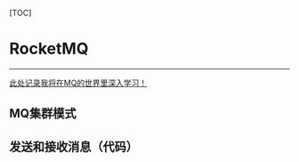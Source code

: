 [TOC]

 

# RocketMQ

------

[此处记录我将在MQ的世界里深入学习！](https://www.cnblogs.com/lanaiwanqi/p/10445649.html)

## MQ集群模式

## 发送和接收消息（代码）





[^]: 希望每天都能有进步！





